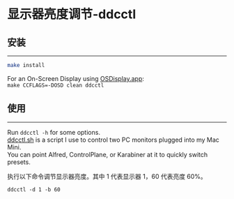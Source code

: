 # 显示器亮度调节-ddcctl

## 安装
----
```bash
make install
```

For an On-Screen Display using [OSDisplay.app](https://github.com/zulu-entertainment/OSDisplay):  
`make CCFLAGS=-DOSD clean ddcctl`

## 使用
----
Run `ddcctl -h` for some options.  
[ddcctl.sh](/ddcctl.sh) is a script I use to control two PC monitors plugged into my Mac Mini.  
You can point Alfred, ControlPlane, or Karabiner at it to quickly switch presets.  

执行以下命令调节显示器亮度。其中 1 代表显示器 1，60 代表亮度 60%。

```
ddcctl -d 1 -b 60
```
